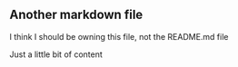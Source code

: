 ## Another markdown file
I think I should be owning this file, not the README.md file

Just a little bit of content